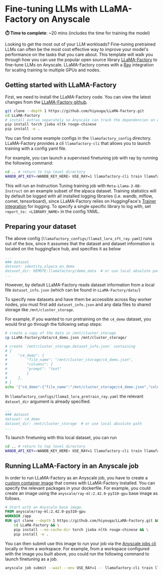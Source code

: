 # Fine-tuning LLMs with LLaMA-Factory on Anyscale

**⏱️ Time to complete**: ~20 mins (includes the time for training the model)

Looking to get the most out of your LLM workloads? Fine-tuning pretrained LLMs can often be the most cost effective way to improve your model's performance on the tasks that you care about. This template will walk you through how you can use the popular open source library [LLaMA-Factory](https://github.com/hiyouga/LLaMA-Factory) to fine-tune LLMs on Anyscale. LLaMA-Factory comes with a [Ray](https://www.ray.io/) integration for scaling training to multiple GPUs and nodes.


## Getting started with LLaMA-Factory 
First, we need to install the LLaMA-Factory code. You can view the latest changes from the [LLaMA-Factory github](https://github.com/hiyouga/LLaMA-Factory.git). 

```bash
git clone --depth 1 https://github.com/hiyouga/LLaMA-Factory.git
cd LLaMA-Factory
# install extras separately so Anyscale can track the dependencies on worker nodes
pip install torch jieba nltk rouge-chinese 
pip install -e .
```

You can find some example configs in the `llamafactory_config` directory. LLaMA-Factory provides a cli `llamafactory-cli` that allows you to launch training with a config yaml file.

For example, you can launch a supervised finetuning job with ray by running the following command:
```bash
cd .. # return to top level directory
WANDB_API_KEY=<WANDB_KEY_HERE> USE_RAY=1 llamafactory-cli train llamafactory_configs/llama3_lora_sft_ray.yaml
```
This will run an Instruction Tuning training job with `Meta-Llama-3-8B-Instruct` on an example subset of the alpaca dataset. Training statistics will by default be logged with all installed logging libraries (i.e. wandb, mlflow, comet, tensorboard), since LLaMA-Factory relies on HuggingFace's [Trainer integration](https://huggingface.co/docs/transformers/en/main_classes/trainer#transformers.TrainingArguments.report_to) for logging. To specify a single specific library to log with, set `report_to: <LIBRARY_NAME>` in the config YAML.

## Preparing your dataset

The above config (`llamafactory_configs/llama3_lora_sft_ray.yaml`) runs out of the box, since it assumes that the dataset and dataset information is located on the huggingface hub, and specifies it as below
```yaml
...
### dataset
dataset: identity,alpaca_en_demo
dataset_dir: REMOTE:llamafactory/demo_data  # or use local absolute path
...
```

However, by default LLaMA-Factory reads dataset information from a local file `dataset_info.json` (which can be found in `LLaMA-Factory/data/`)

To specify new datasets and have them be accessible across Ray worker nodes, you must first add `dataset_info.json` and any data files to shared storage like `/mnt/cluster_storage`. 

For example, if you wanted to run pretraining on the `c4_demo` dataset, you would first go through the following setup steps:
```bash
# create a copy of the data in /mnt/cluster_storage
cp LLaMA-Factory/data/c4_demo.json /mnt/cluster_storage/
```


```bash
# create `/mnt/cluster_storage.dataset_info.json` containing
# {
#     "c4_demo": {
#         "file_name": "/mnt/cluster_storage/c4_demo.json",
#         "columns": {
#         "prompt": "text"
#         }
#     },
# }
echo '{"c4_demo":{"file_name":"/mnt/cluster_storage/c4_demo.json","columns":{"prompt":"text"}}}' > /mnt/cluster_storage/dataset_info.json
```

In `llamafactory_configs/llama3_lora_pretrain_ray.yaml` the relevant `dataset_dir` argument is already specified.
```yaml
...
### dataset
dataset: c4_demo
dataset_dir: /mnt/cluster_storage  # or use local absolute path
...
```

To launch finetuning with this local dataset, you can run
```bash
cd .. # return to top level directory
WANDB_API_KEY=<WANDB_KEY_HERE> USE_RAY=1 llamafactory-cli train llamafactory_configs/llama3_lora_pretrain_ray.yaml
```

## Running LLaMA-Factory in an Anyscale job
In order to run LLaMA-Factory as an Anyscale job, you have to create a [custom container image](https://docs.anyscale.com/configuration/dependency-management/dependency-container-images/#customizing-a-container-image()) that comes with LLaMA-Factory installed. You can specify the relevant packages in your dockerfile. For example, you could create an image using the `anyscale/ray-ml:2.42.0-py310-gpu` base image as follows.

```dockerfile
# Start with an Anyscale base image.
FROM anyscale/ray-ml:2.42.0-py310-gpu
WORKDIR /app
RUN git clone --depth 1 https://github.com/hiyouga/LLaMA-Factory.git && \
    cd LLaMA-Factory && \
    pip install --no-cache-dir torch jieba nltk rouge-chinese && \
    pip install -e .
```

You can then submit use this image to run your job via the [Anyscale jobs cli](https://docs.anyscale.com/platform/jobs/manage-jobs) locally or from a workspace. For example, from a workspace configured with the image you built above, you could run the following command to launch finetuning as a job.
```bash
anyscale job submit --wait --env USE_RAY=1 -- llamafactory-cli train llamafactory_configs/llama3_lora_sft_ray.yaml
```




